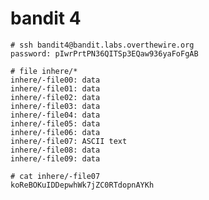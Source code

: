 # bandit 4

    # ssh bandit4@bandit.labs.overthewire.org
    password: pIwrPrtPN36QITSp3EQaw936yaFoFgAB

    # file inhere/*
    inhere/-file00: data
    inhere/-file01: data
    inhere/-file02: data
    inhere/-file03: data
    inhere/-file04: data
    inhere/-file05: data
    inhere/-file06: data
    inhere/-file07: ASCII text
    inhere/-file08: data
    inhere/-file09: data
        
    # cat inhere/-file07
    koReBOKuIDDepwhWk7jZC0RTdopnAYKh

